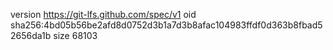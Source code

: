 version https://git-lfs.github.com/spec/v1
oid sha256:4bd05b56be2afd8d0752d3b1a7d3b8afac104983ffdf0d363b8fbad52656da1b
size 68103
